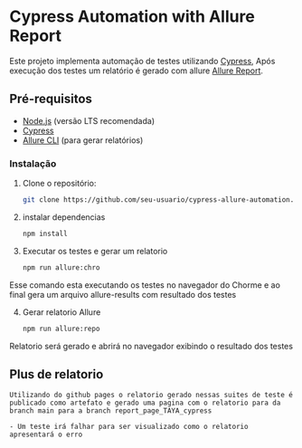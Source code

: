 # Cypress Automation with Allure Report

Este projeto implementa automação de testes utilizando [Cypress](https://www.cypress.io/),
Após execução dos testes um relatório é gerado com allure [Allure Report](https://docs.qameta.io/allure/).

## Pré-requisitos

- [Node.js](https://nodejs.org/) (versão LTS recomendada)
- [Cypress](https://docs.cypress.io/guides/getting-started/installing-cypress)
- [Allure CLI](https://docs.qameta.io/allure/#_installing_a_commandline) (para gerar relatórios)

### Instalação

1. Clone o repositório:

   ```bash
   git clone https://github.com/seu-usuario/cypress-allure-automation.git

2. instalar dependencias

    ```bash
    npm install

3. Executar os testes e gerar um relatorio

    ```bash
    npm run allure:chro

Esse comando esta executando os testes no navegador do Chorme e ao final gera um arquivo allure-results com resultado dos testes

4. Gerar relatorio Allure

    ```bash
    npm run allure:repo

Relatorio será gerado e abrirá no navegador exibindo o resultado dos testes



## Plus de relatorio
    Utilizando do github pages o relatorio gerado nessas suites de teste é publicado como artefato e gerado uma pagina com o relatorio para da branch main para a branch report_page_TAYA_cypress

    - Um teste irá falhar para ser visualizado como o relatorio apresentará o erro